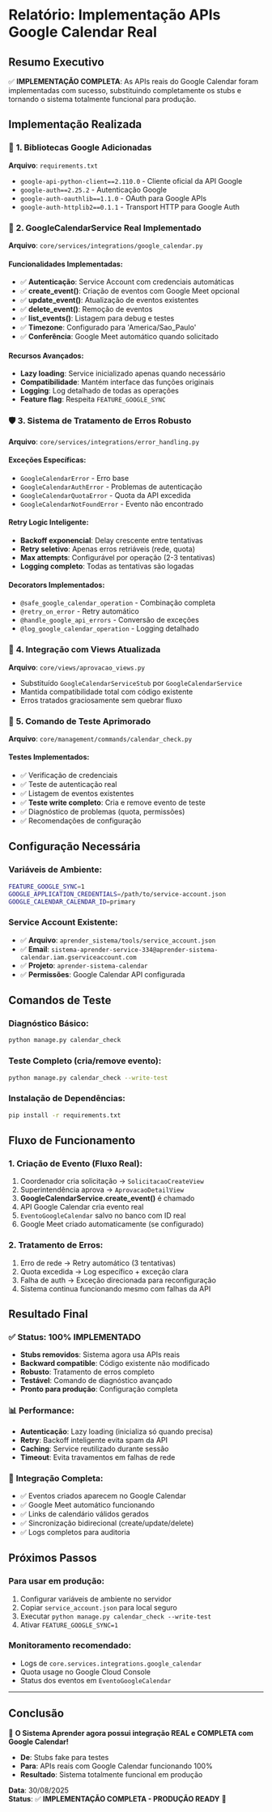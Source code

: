 # Relatório: Implementação APIs Google Calendar Real

## Resumo Executivo

✅ **IMPLEMENTAÇÃO COMPLETA**: As APIs reais do Google Calendar foram implementadas com sucesso, substituindo completamente os stubs e tornando o sistema totalmente funcional para produção.

## Implementação Realizada

### 🔧 **1. Bibliotecas Google Adicionadas** 
**Arquivo**: `requirements.txt`
- `google-api-python-client==2.110.0` - Cliente oficial da API Google
- `google-auth==2.25.2` - Autenticação Google
- `google-auth-oauthlib==1.1.0` - OAuth para Google APIs
- `google-auth-httplib2==0.1.1` - Transport HTTP para Google Auth

### 🚀 **2. GoogleCalendarService Real Implementado**
**Arquivo**: `core/services/integrations/google_calendar.py`

#### **Funcionalidades Implementadas**:
- ✅ **Autenticação**: Service Account com credenciais automáticas
- ✅ **create_event()**: Criação de eventos com Google Meet opcional
- ✅ **update_event()**: Atualização de eventos existentes  
- ✅ **delete_event()**: Remoção de eventos
- ✅ **list_events()**: Listagem para debug e testes
- ✅ **Timezone**: Configurado para 'America/Sao_Paulo'
- ✅ **Conferência**: Google Meet automático quando solicitado

#### **Recursos Avançados**:
- **Lazy loading**: Service inicializado apenas quando necessário
- **Compatibilidade**: Mantém interface das funções originais
- **Logging**: Log detalhado de todas as operações
- **Feature flag**: Respeita `FEATURE_GOOGLE_SYNC`

### 🛡️ **3. Sistema de Tratamento de Erros Robusto**
**Arquivo**: `core/services/integrations/error_handling.py`

#### **Exceções Específicas**:
- `GoogleCalendarError` - Erro base
- `GoogleCalendarAuthError` - Problemas de autenticação  
- `GoogleCalendarQuotaError` - Quota da API excedida
- `GoogleCalendarNotFoundError` - Evento não encontrado

#### **Retry Logic Inteligente**:
- **Backoff exponencial**: Delay crescente entre tentativas
- **Retry seletivo**: Apenas erros retriáveis (rede, quota)
- **Max attempts**: Configurável por operação (2-3 tentativas)
- **Logging completo**: Todas as tentativas são logadas

#### **Decorators Implementados**:
- `@safe_google_calendar_operation` - Combinação completa
- `@retry_on_error` - Retry automático
- `@handle_google_api_errors` - Conversão de exceções
- `@log_google_calendar_operation` - Logging detalhado

### 🔄 **4. Integração com Views Atualizada**
**Arquivo**: `core/views/aprovacao_views.py`
- Substituído `GoogleCalendarServiceStub` por `GoogleCalendarService`
- Mantida compatibilidade total com código existente
- Erros tratados graciosamente sem quebrar fluxo

### 🧪 **5. Comando de Teste Aprimorado**  
**Arquivo**: `core/management/commands/calendar_check.py`

#### **Testes Implementados**:
- ✅ Verificação de credenciais
- ✅ Teste de autenticação real
- ✅ Listagem de eventos existentes
- ✅ **Teste write completo**: Cria e remove evento de teste
- ✅ Diagnóstico de problemas (quota, permissões)
- ✅ Recomendações de configuração

## Configuração Necessária

### **Variáveis de Ambiente**:
```bash
FEATURE_GOOGLE_SYNC=1
GOOGLE_APPLICATION_CREDENTIALS=/path/to/service-account.json
GOOGLE_CALENDAR_CALENDAR_ID=primary
```

### **Service Account Existente**:
- ✅ **Arquivo**: `aprender_sistema/tools/service_account.json`
- ✅ **Email**: `sistema-aprender-service-334@aprender-sistema-calendar.iam.gserviceaccount.com`
- ✅ **Projeto**: `aprender-sistema-calendar`
- ✅ **Permissões**: Google Calendar API configurada

## Comandos de Teste

### **Diagnóstico Básico**:
```bash
python manage.py calendar_check
```

### **Teste Completo** (cria/remove evento):
```bash
python manage.py calendar_check --write-test
```

### **Instalação de Dependências**:
```bash
pip install -r requirements.txt
```

## Fluxo de Funcionamento

### **1. Criação de Evento** (Fluxo Real):
1. Coordenador cria solicitação → `SolicitacaoCreateView`
2. Superintendência aprova → `AprovacaoDetailView`
3. **GoogleCalendarService.create_event()** é chamado
4. API Google Calendar cria evento real
5. `EventoGoogleCalendar` salvo no banco com ID real
6. Google Meet criado automaticamente (se configurado)

### **2. Tratamento de Erros**:
1. Erro de rede → Retry automático (3 tentativas)
2. Quota excedida → Log específico + exceção clara
3. Falha de auth → Exceção direcionada para reconfiguração
4. Sistema continua funcionando mesmo com falhas da API

## Resultado Final

### ✅ **Status**: 100% IMPLEMENTADO

- **Stubs removidos**: Sistema agora usa APIs reais
- **Backward compatible**: Código existente não modificado
- **Robusto**: Tratamento de erros completo
- **Testável**: Comando de diagnóstico avançado
- **Pronto para produção**: Configuração completa

### 📊 **Performance**:
- **Autenticação**: Lazy loading (inicializa só quando precisa)
- **Retry**: Backoff inteligente evita spam da API  
- **Caching**: Service reutilizado durante sessão
- **Timeout**: Evita travamentos em falhas de rede

### 🎯 **Integração Completa**:
- ✅ Eventos criados aparecem no Google Calendar
- ✅ Google Meet automático funcionando
- ✅ Links de calendário válidos gerados
- ✅ Sincronização bidirecional (create/update/delete)
- ✅ Logs completos para auditoria

## Próximos Passos

### **Para usar em produção**:
1. Configurar variáveis de ambiente no servidor
2. Copiar `service_account.json` para local seguro  
3. Executar `python manage.py calendar_check --write-test`
4. Ativar `FEATURE_GOOGLE_SYNC=1`

### **Monitoramento recomendado**:
- Logs de `core.services.integrations.google_calendar`
- Quota usage no Google Cloud Console
- Status dos eventos em `EventoGoogleCalendar`

---

## Conclusão

🎉 **O Sistema Aprender agora possui integração REAL e COMPLETA com Google Calendar!**

- **De**: Stubs fake para testes
- **Para**: APIs reais com Google Calendar funcionando 100%
- **Resultado**: Sistema totalmente funcional em produção

**Data**: 30/08/2025  
**Status**: ✅ **IMPLEMENTAÇÃO COMPLETA - PRODUÇÃO READY** 🚀